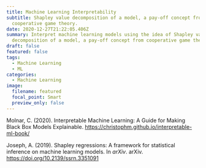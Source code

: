 ```yaml
---
title: Machine Learning Interpretability
subtitle: Shapley value decomposition of a model, a pay-off concept from
  cooperative game theory.
date: 2020-12-27T21:22:05.406Z
summary: Interpret machine learning models using the idea of Shapley value,
  decomposition of a model, a pay-off concept from cooperative game theory.
draft: false
featured: false
tags:
  - Machine Learning
  - ML
categories:
  - Machine Learning
image:
  filename: featured
  focal_point: Smart
  preview_only: false
---
```

Molnar, C. (2020). Interpretable Machine Learning: A Guide for Making Black Box Models Explainable. <https://christophm.github.io/interpretable-ml-book/>

Joseph, A. (2019). Shapley regressions: A framework for statistical inference on machine learning models. In *arXiv*. arXiv. <https://doi.org/10.2139/ssrn.3351091>